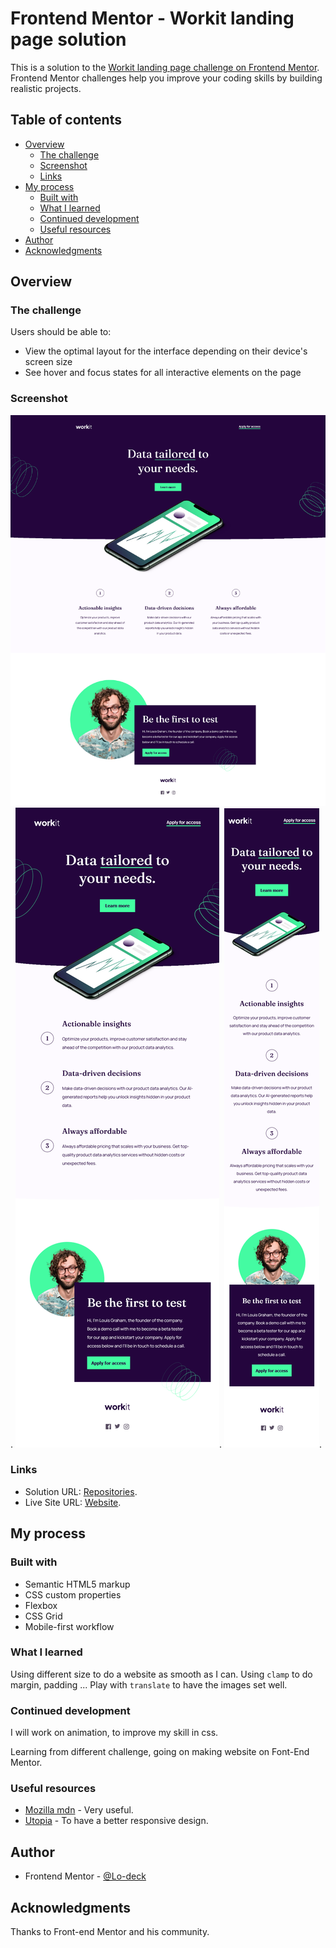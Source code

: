 # Frontend Mentor - Workit landing page solution

This is a solution to the [Workit landing page challenge on Frontend Mentor](https://www.frontendmentor.io/challenges/workit-landing-page-2fYnyle5lu). Frontend Mentor challenges help you improve your coding skills by building realistic projects. 

## Table of contents

- [Overview](#overview)
  - [The challenge](#the-challenge)
  - [Screenshot](#screenshot)
  - [Links](#links)
- [My process](#my-process)
  - [Built with](#built-with)
  - [What I learned](#what-i-learned)
  - [Continued development](#continued-development)
  - [Useful resources](#useful-resources)
- [Author](#author)
- [Acknowledgments](#acknowledgments)

## Overview

### The challenge

Users should be able to:

- View the optimal layout for the interface depending on their device's screen size
- See hover and focus states for all interactive elements on the page

### Screenshot

![screenshot desktop](https://github.com/Lo-Deck/Workit-landing-page/blob/main/screenshot/Workit%20landing%20page-desktop.png).
![screenshot tablet](https://github.com/Lo-Deck/Workit-landing-page/blob/main/screenshot/Workit%20landing%20page-tablet.png).
![screenshot mobile](https://github.com/Lo-Deck/Workit-landing-page/blob/main/screenshot/Workit%20landing%20page-mobile.png).


### Links

- Solution URL: [Repositories](https://github.com/Lo-Deck/Workit-landing-page).
- Live Site URL: [Website](https://lo-deck.github.io/Workit-landing-page/).


## My process

### Built with

- Semantic HTML5 markup
- CSS custom properties
- Flexbox
- CSS Grid
- Mobile-first workflow

### What I learned

Using different size to do a website as smooth as I can.
Using `clamp` to do margin, padding ...
Play with `translate` to have the images set well.


### Continued development

I will work on animation, to improve my skill in css.

Learning from different challenge, going on making website on Font-End Mentor.


### Useful resources

- [Mozilla mdn](https://developer.mozilla.org/) - Very useful.
- [Utopia](https://utopia.fyi/) - To have a better responsive design.


## Author

- Frontend Mentor - [@Lo-deck](https://www.frontendmentor.io/profile/Lo-Deck)


## Acknowledgments

Thanks to Front-end Mentor and his community.